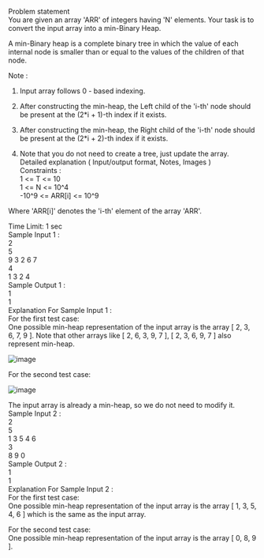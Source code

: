 Problem statement</br>
You are given an array 'ARR' of integers having 'N' elements. Your task is to convert the input array into a min-Binary Heap.</br>

A min-Binary heap is a complete binary tree in which the value of each internal node is smaller than or equal to the values of the children of that node.</br>

Note :</br>
1. Input array follows 0 - based indexing. </br>

2. After constructing the min-heap, the Left child of the 'i-th' node should be present at the (2*i + 1)-th index if it exists.</br>

3. After constructing the min-heap, the Right child of the 'i-th' node should be present at the (2*i + 2)-th index if it exists.</br>

4. Note that you do not need to create a tree, just update the array.</br>
Detailed explanation ( Input/output format, Notes, Images )</br>
Constraints :</br>
1 <= T <= 10</br>
1 <= N <= 10^4</br>
-10^9 <= ARR[i] <= 10^9</br>

Where 'ARR[i]' denotes the 'i-th' element of the array 'ARR'.</br>

Time Limit: 1 sec</br>
Sample Input 1 :</br>
2</br>
5</br>
9 3 2 6 7</br> 
4</br>
1 3 2 4</br>
Sample Output 1 :</br>
1</br>
1</br>
Explanation For Sample Input 1 :</br>
For the first test case:</br>
One possible min-heap representation of the input array is the array [ 2, 3, 6, 7, 9 ]. Note that other arrays like [ 2, 6, 3, 9, 7 ], [ 2, 3, 6, 9, 7 ] also represent min-heap.</br>

![image](https://github.com/user-attachments/assets/709a7cfe-87b1-4bb3-a6f9-2106c0959d03)

For the second test case: 

![image](https://github.com/user-attachments/assets/38403c56-f053-4886-a97a-bb737fb8e68d)

The input array is already a min-heap, so we do not need to modify it.</br>
Sample Input 2 :</br>
2</br>
5</br>
1 3 5 4 6</br>
3</br>
8 9 0</br>
Sample Output 2 :</br>
1 </br>
1</br>
Explanation For Sample Input 2 :</br>
For the first test case:</br>
One possible min-heap representation of the input array is the array [ 1, 3, 5, 4, 6 ] which is the same as the input array. </br>

For the second test case: </br>
One possible min-heap representation of the input array is the array [ 0, 8, 9 ].</br>
